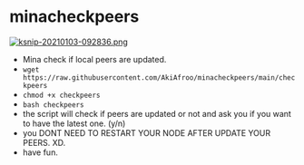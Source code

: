 # minacheckpeers

[![ksnip-20210103-092836.png](https://i.postimg.cc/cCZNd9Zz/ksnip-20210103-092836.png)](https://postimg.cc/478051Yv)

* Mina check if local peers are updated.
* `wget https://raw.githubusercontent.com/AkiAfroo/minacheckpeers/main/checkpeers`
* `chmod +x checkpeers`
* `bash checkpeers`
* the script will check if peers are updated or not and ask you if you want to have the latest one. (y/n)
* you DONT NEED TO RESTART YOUR NODE AFTER UPDATE YOUR PEERS. XD.
* have fun.
